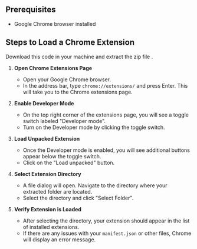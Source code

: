 
## Prerequisites
- Google Chrome browser installed

## Steps to Load a Chrome Extension
Download this code in your machine and extract the zip file
.
1. **Open Chrome Extensions Page**
    - Open your Google Chrome browser.
    - In the address bar, type `chrome://extensions/` and press Enter. This will take you to the Chrome extensions page.

2. **Enable Developer Mode**
    - On the top right corner of the extensions page, you will see a toggle switch labeled "Developer mode".
    - Turn on the Developer mode by clicking the toggle switch.

3. **Load Unpacked Extension**
    - Once the Developer mode is enabled, you will see additional buttons appear below the toggle switch.
    - Click on the "Load unpacked" button.

4. **Select Extension Directory**
    - A file dialog will open. Navigate to the directory where your extracted folder are located.
    - Select the directory and click "Select Folder".

5. **Verify Extension is Loaded**
    - After selecting the directory, your extension should appear in the list of installed extensions.
    - If there are any issues with your `manifest.json` or other files, Chrome will display an error message.


